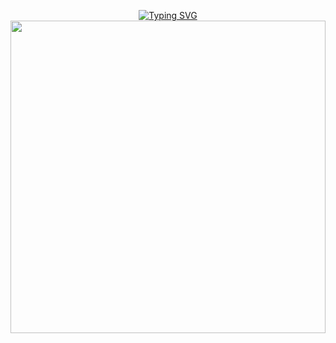 <div align="center">


 [![Typing SVG](https://readme-typing-svg.herokuapp.com?font=Rockstar-ExtraBold&color=F01&lines=NURO+ＭＤ+V1+ＷＨＡＴＳＡＰＰ+ＢＯＴ)](https://git.io/typing-svg)
<img src="https://i.imgur.com/Md3nK0I.jpeg.jpg" height="500" width="100%">
